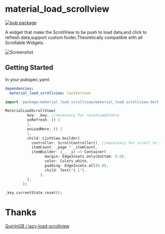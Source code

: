 # material_load_scrollview
[![pub package](https://img.shields.io/pub/v/material_load_scrollview.svg)](https://pub.dartlang.org/packages/material_load_scrollview)

A widget that make the ScrollView to be push to load data,and click to refresh data,support custom footer,Theoretically compatible with all Scrollable Widgets.

![Screenshot](https://raw.githubusercontent.com/crazecoder/material_load_scrollview/07e54df4d9c2cf07bdfbb50ffc9cad404ca352dd/screenshots/view.gif)

## Getting Started

In your pubspec.yaml:

```yaml
dependencies:
  material_load_scrollview: lastVersion
```

```dart
import 'package:material_load_scrollview/material_load_scrollview.dart';
```

```dart
MaterialLoadScrollView(
          key: _key, //necessary for resetLoadStatus
          onRefresh: () {
          },
          onLoadMore: () {
          },
          child: ListView.builder(
            controller: ScrollController(), //necessary for scroll to top when onRefresh
            itemCount: _page * _itemCount,
            itemBuilder: (_, _i) => Container(
                  margin: EdgeInsets.only(bottom: 8.0),
                  color: Colors.white,
                  padding: EdgeInsets.all(8.0),
                  child: Text("$_i"),
                ),
          ),
        );

_key.currentState.reset();
```
# Thanks
[QuirijnGB / lazy-load-scrollview](https://github.com/QuirijnGB/lazy-load-scrollview)
